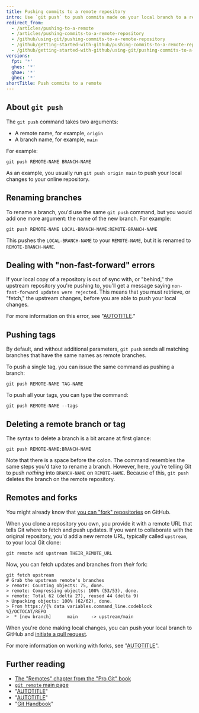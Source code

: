```yaml
---
title: Pushing commits to a remote repository
intro: Use `git push` to push commits made on your local branch to a remote repository.
redirect_from:
  - /articles/pushing-to-a-remote
  - /articles/pushing-commits-to-a-remote-repository
  - /github/using-git/pushing-commits-to-a-remote-repository
  - /github/getting-started-with-github/pushing-commits-to-a-remote-repository
  - /github/getting-started-with-github/using-git/pushing-commits-to-a-remote-repository
versions:
  fpt: '*'
  ghes: '*'
  ghae: '*'
  ghec: '*'
shortTitle: Push commits to a remote
---
```

## About `git push`
The `git push` command takes two arguments:

* A remote name, for example, `origin`
* A branch name, for example, `main`

For example:

```shell
git push REMOTE-NAME BRANCH-NAME
```

As an example, you usually run `git push origin main` to push your local changes
to your online repository.

## Renaming branches

To rename a branch, you'd use the same `git push` command, but you would add
one more argument: the name of the new branch. For example:

```shell
git push REMOTE-NAME LOCAL-BRANCH-NAME:REMOTE-BRANCH-NAME
```

This pushes the `LOCAL-BRANCH-NAME` to your `REMOTE-NAME`, but it is renamed to `REMOTE-BRANCH-NAME`.

## Dealing with "non-fast-forward" errors

If your local copy of a repository is out of sync with, or "behind," the upstream
repository you're pushing to, you'll get a message saying `non-fast-forward updates were rejected`.
This means that you must retrieve, or "fetch," the upstream changes, before
you are able to push your local changes.

For more information on this error, see "[AUTOTITLE](/get-started/using-git/dealing-with-non-fast-forward-errors)."

## Pushing tags

By default, and without additional parameters, `git push` sends all matching branches
that have the same names as remote branches.

To push a single tag, you can issue the same command as pushing a branch:

```shell
git push REMOTE-NAME TAG-NAME
```

To push all your tags, you can type the command:

```shell
git push REMOTE-NAME --tags
```

## Deleting a remote branch or tag

The syntax to delete a branch is a bit arcane at first glance:

```shell
git push REMOTE-NAME:BRANCH-NAME
```

Note that there is a space before the colon. The command resembles the same steps
you'd take to rename a branch. However, here, you're telling Git to push _nothing_
into `BRANCH-NAME` on `REMOTE-NAME`. Because of this, `git push` deletes the branch
on the remote repository.

## Remotes and forks

You might already know that [you can "fork" repositories](https://guides.github.com/overviews/forking/) on GitHub.

When you clone a repository you own, you provide it with a remote URL that tells
Git where to fetch and push updates. If you want to collaborate with the original
repository, you'd add a new remote URL, typically called `upstream`, to
your local Git clone:

```shell
git remote add upstream THEIR_REMOTE_URL
```

Now, you can fetch updates and branches from *their* fork:

```shell
git fetch upstream
# Grab the upstream remote's branches
> remote: Counting objects: 75, done.
> remote: Compressing objects: 100% (53/53), done.
> remote: Total 62 (delta 27), reused 44 (delta 9)
> Unpacking objects: 100% (62/62), done.
> From https://{% data variables.command_line.codeblock %}/OCTOCAT/REPO
>  * [new branch]      main     -> upstream/main
```

When you're done making local changes, you can push your local branch to GitHub
and [initiate a pull request](/pull-requests/collaborating-with-pull-requests/proposing-changes-to-your-work-with-pull-requests/about-pull-requests).

For more information on working with forks, see "[AUTOTITLE](/pull-requests/collaborating-with-pull-requests/working-with-forks/syncing-a-fork)".

## Further reading

- [The "Remotes" chapter from the "Pro Git" book](https://git-scm.com/book/ch5-2.html)
- [`git remote` main page](https://git-scm.com/docs/git-remote.html)
- "[AUTOTITLE](/get-started/quickstart/git-cheatsheet)"
- "[AUTOTITLE](/get-started/getting-started-with-git/git-workflows)"
- "[Git Handbook](https://guides.github.com/introduction/git-handbook/)"
